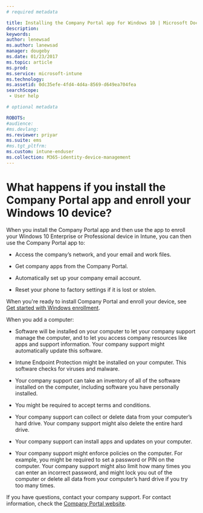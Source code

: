 ```yaml
---
# required metadata

title: Installing the Company Portal app for Windows 10 | Microsoft Docs
description:
keywords:
author: lenewsad
ms.author: lanewsad
manager: dougeby
ms.date: 01/23/2017
ms.topic: article
ms.prod:
ms.service: microsoft-intune
ms.technology:
ms.assetid: 0dc35efe-4fd4-4d4a-8569-d649ea704fea
searchScope:
 - User help

# optional metadata

ROBOTS:  
#audience:
#ms.devlang:
ms.reviewer: priyar
ms.suite: ems
#ms.tgt_pltfrm:
ms.custom: intune-enduser
ms.collection: M365-identity-device-management
---
```


# What happens if you install the Company Portal app and enroll your Windows 10 device?

When you install the Company Portal app and then use the app to enroll your Windows 10 Enterprise or Professional device in Intune, you can then use the Company Portal app to:

-   Access the company’s network, and your email and work files.

-   Get company apps from the Company Portal.

-   Automatically set up your company email account.

-   Reset your phone to factory settings if it is lost or stolen.

When you're ready to install Company Portal and enroll your device, see [Get started with Windows enrollment](windows-enrollment-company-portal.md).  

When you add a computer:

-   Software will be installed on your computer to let your company support manage the computer, and to let you access company resources like apps and support information. Your company support might automatically update this software.

-   Intune Endpoint Protection might be installed on your computer. This software checks for viruses and malware.

-   Your company support can take an inventory of all of the software installed on the computer, including software you have personally installed.

-   You might be required to accept terms and conditions.

-   Your company support can collect or delete data from your computer’s hard drive. Your company support might also delete the entire hard drive.

-   Your company support can install apps and updates on your computer.

-   Your company support might enforce policies on the computer. For example, you might be required to set a password or PIN on the computer. Your company support might also limit how many times you can enter an incorrect password, and might lock you out of the computer or delete all data from your computer’s hard drive if you try too many times.

If you have questions, contact your company support. For contact information, check the [Company Portal website](https://go.microsoft.com/fwlink/?linkid=2010980).
